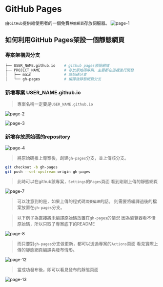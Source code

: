 # GitHub Pages

由`GitHub`提供給使用者的一個免費`靜態網頁`存放伺服器。
![page-1](/public/images/others/github_page/page-1.png)

## 如何利用GitHub Pages架設一個靜態網頁

### 專案架構與分支

```sh
├── USER_NAME.github.io    # github pages預設網域
├── PROJECT_NAME           # 存放原始碼專案，主要都在這裡進行開發
│   ├── main               # 原始碼分支
│   └── gh-pages           # 編譯後靜態網頁分支
```

### 新增專案 USER_NAME.github.io

>專案名稱一定要是`USER_NAME.github.io`

![page-2](/public/images/others/github_page/page-2.png)

![page-3](/public/images/others/github_page/page-3.png)

### 新增存放原始碼的repository

![page-4](/public/images/others/github_page/page-4.png)

>將原始碼推上專案後，創建`gh-pages`分支，並上傳該分支。

```sh
git checkout -b gh-pages
git push --set-upstream origin gh-pages
```

>此時可以在github該專案，`Settings`的`Pages`頁面
>看到剛剛上傳的靜態網頁

![page-7](/public/images/others/github_page/page-7.png)

>可以注意到的是，如果上傳的程式碼`需要編譯`的話。
>則需要將編譯過後的檔案放置在`gh-pages`分支。

>以下例子為直接將未編譯原始碼放置在`gh-pages`的情況
>因為瀏覽器看不懂原始碼，所以只取了專案底下的README

![page-8](/public/images/others/github_page/page-8.png)

>而只要對`gh-pages`分支做更新，都可以透過專案的`Actions`頁面
>看見實際上傳的靜態網頁編譯與發布情形。

![page-12](/public/images/others/github_page/page-12.png)

>當成功發布後，即可以看見發布的靜態頁面

![page-13](/public/images/others/github_page/page-13.png)